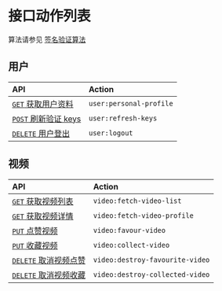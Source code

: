 # 接口动作列表

算法请参见 [签名验证算法](../../signature-authorization.md)

## 用户

API                                        | Action
:----------------------------------------- | :----------------------
[`GET` 获取用户资料][get.personal-profile] | `user:personal-profile`
[`POST` 刷新验证 keys][post.refresh-keys]  | `user:refresh-keys`
[`DELETE` 用户登出][delete.logout]         | `user:logout`

## 视频

API                                                          | Action
:----------------------------------------------------------- | :------------------------------
[`GET` 获取视频列表][get.get-video-list]                     | `video:fetch-video-list`
[`GET` 获取视频详情][get.get-video-profile]                  | `video:fetch-video-profile`
[`PUT` 点赞视频][put.favour-video]                           | `video:favour-video`
[`PUT` 收藏视频][put.add-collection]                         | `video:collect-video`
[`DELETE` 取消视频点赞][del.del.destroy-favourite-video]     | `video:destroy-favourite-video`
[`DELETE` 取消视频收藏][del.destroy-collected-video]         | `video:destroy-collected-video`

[get.personal-profile]: ./api/user/get.personal-profile.md
[post.refresh-keys]: ./api/user/post.refresh-keys.md
[delete.logout]: ./api/user/delete.logout.md

[get.get-video-list]: ./api/video/get.get-video-list.md
[get.fetch-recommend-video-list]: ./api/video/get.fetch-recommend-video-list.md
[get.get-video-profile]: ./api/video/get.get-video-profile.md
[put.favour-video]: ./api/video/put.favour-video.md
[put.add-collection]: ./api/video/put.add-collection.md
[del.del.destroy-favourite-video]: ./api/video/del.del.destroy-favourite-video.md
[del.destroy-collected-video]: ./api/video/del.destroy-collected-video.md

